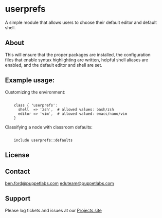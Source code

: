 # userprefs

A simple module that allows users to choose their default editor and default shell.

## About

This will ensure that the proper packages are installed, the configuration files that
enable syntax highlighting are written, helpful shell aliases are enabled, and the
default editor and shell are set.

## Example usage:

Customizing the environment:

```puppet

    class { 'userprefs':
      shell  => 'zsh',  # allowed values: bash/zsh
      editor => 'vim',  # allowed valued: emacs/nano/vim
    }

```

Classifying a node with classroom defaults:

```puppet

    include userprefs::defaults

```

License
-------


Contact
-------
ben.ford@puppetlabs.com
eduteam@puppetlabs.com

Support
-------

Please log tickets and issues at our [Projects site](http://projects.puppetlabs.com/projects/training/issues)
